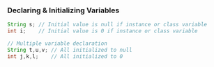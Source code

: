 ### Declaring & Initializing Variables

```java
String s; // Initial value is null if instance or class variable
int i;    // Initial value is 0 if instance or class variable

// Multiple variable declaration
String t,u,v; // All initialized to null
int j,k,l;    // All initialized to 0
```
